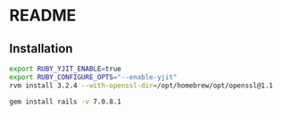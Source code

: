 # README

## Installation

```bash
export RUBY_YJIT_ENABLE=true
export RUBY_CONFIGURE_OPTS="--enable-yjit"
rvm install 3.2.4 --with-openssl-dir=/opt/homebrew/opt/openssl@1.1

```

```bash
gem install rails -v 7.0.8.1
```
